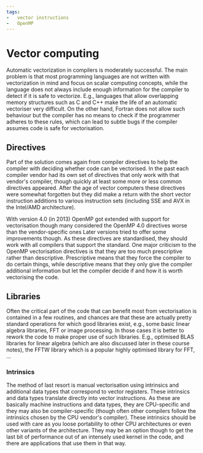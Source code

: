 ```yaml
---
tags:
-   vector instructions
-   OpenMP
---
```


# Vector computing

Automatic vectorization in compilers is moderately successful. The main problem
is that most programming languages are not written with vectorization in mind
and focus on scalar computing concepts, while the language does not always
include enough information for the compiler to detect if it is safe to vectorize.
E.g., languages that allow overlapping memory structures such as C and C++ make
the life of an automatic vectoriser very difficult. On the other hand, Fortran does
not allow such behaviour but the compiler has no means to check if the programmer
adheres to these rules, which can lead to subtle bugs if the compiler assumes 
code is safe for vectorisation.


## Directives

Part of the solution comes again from compiler directives to help the compiler with
deciding whether code can be vectorised. In the past each compiler vendor had
its own set of directives that only work with that vendor's compiler, though quickly
at least some more or less common directives appeared. After the age of vector computers
these directives were somewhat forgotten but they did make a return with the short 
vector instruction additions to various instruction sets (including SSE and AVX in 
the Intel/AMD architecture).

With version 4.0 (in 2013) OpenMP got extended with support for vectorisation though many
considered the OpenMP 4.0 directives worse than the vendor-specific ones 
Later versions tried to offer some improvements though. 
As these directives are standardised, they should work with all compilers that support
the standard.
One major criticism to the OpenMP vectorisation directives is that they are too much
prescriptive rather than descriptive. Prescriptive means that they force the compiler
to do certain things, while descriptive means that they only give the compiler additional
information but let the compiler decide if and how it is worth vectorising the code.


## Libraries

Often the critical part of the code that can benefit most from vectorisation is 
contained in a few routines, and chances are that these are actually pretty standard
operations for which good libraries exist, e.g., some basic linear algebra libraries,
FFT or image processing. In those cases it is better to rework the code to make proper
use of such libraries. E.g., optimised BLAS libraries for linear algebra (which are
also discussed later in these course notes), the FFTW library which is a popular
highly optimised library for FFT, ...


### Intrinsics

The method of last resort is manual vectorisation using intrinsics and additional data
types that correspond to vector registers. These intrinsics and data types translate directly
into vector instructions. As these are basically machine instructions and data types, they 
are CPU-specific and they may also be compiler-specific (though often other compilers follow
the intrinsics chosen by the CPU vendor's compiler).
These intrinsics should be used with care as you loose portability to other CPU architectures
or even other variants of the architecture. They may be an option though to get
the last bit of performance out of an intensely used kernel in the code, and there are
applications that use them in that way.
